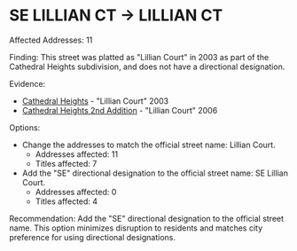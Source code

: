 # SE LILLIAN CT -> LILLIAN CT

Affected Addresses: 11

Finding: This street was platted as "Lillian Court" in 2003 as part of the Cathedral Heights subdivision, and does not have a directional designation.

Evidence:

- [Cathedral Heights](https://www.grantspassoregon.gov/DocumentCenter/View/31738/CATHEDRAL-HEIGHTS?bidId=) - "Lillian Court" 2003
- [Cathedral Heights 2nd Addition](https://www.grantspassoregon.gov/DocumentCenter/View/31887/CATHEDRAL-HEIGHTS-2ND-ADDITION?bidId=) - "Lillian Court" 2006

Options:

- Change the addresses to match the official street name: Lillian Court.
  - Addresses affected: 11
  - Titles affected: 7
- Add the "SE" directional designation to the official street name: SE Lillian Court.
  - Addresses affected: 0
  - Titles affected: 4

Recommendation: Add the "SE" directional designation to the official street name. This option minimizes disruption to residents and matches city preference for using directional designations.
